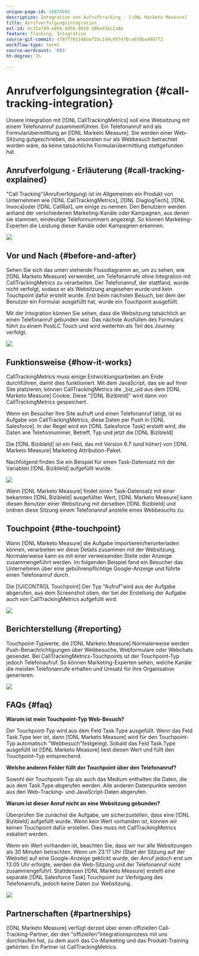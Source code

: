 ```yaml
---
unique-page-id: 18874592
description: Integration von Aufruftracking - [!DNL Marketo Measure]
title: Anrufverfolgungsintegration
exl-id: bc35a789-e056-4456-9038-306ed34c2a8e
feature: Tracking, Integration
source-git-commit: 4787f765348da71bc149c997470ce678ba498772
workflow-type: tm+mt
source-wordcount: '693'
ht-degree: 1%

---
```


# Anrufverfolgungsintegration {#call-tracking-integration}

Unsere Integration mit [!DNL CallTrackingMetrics] soll eine Websitzung mit einem Telefonanruf zusammenführen. Ein Telefonanruf wird als Formularübermittlung an [!DNL Marketo Measure]. Sie werden einer Web-Sitzung gutgeschrieben, die ansonsten nur als Webbesuch betrachtet worden wäre, da keine tatsächliche Formularübermittlung stattgefunden hat.

## Anrufverfolgung - Erläuterung {#call-tracking-explained}

&quot;Call Tracking&quot;(Anrufverfolgung) ist im Allgemeinen ein Produkt von Unternehmen wie [!DNL CallTrackingMetrics], [!DNL DiaglogTech], [!DNL Invoca]oder [!DNL CallRail], um einige zu nennen. Den Benutzern werden anhand der verschiedenen Marketing-Kanäle oder Kampagnen, aus denen sie stammen, eindeutige Telefonnummern angezeigt. So können Marketing-Experten die Leistung dieser Kanäle oder Kampagnen erkennen.

![](assets/1.png)

## Vor und Nach {#before-and-after}

Sehen Sie sich das unten stehende Flussdiagramm an, um zu sehen, wie [!DNL Marketo Measure] verwendet, um Telefonanrufe ohne Integration mit CallTrackingMetrics zu verarbeiten. Der Telefonanruf, der stattfand, wurde nicht verfolgt, sodass er als Websitzung angesehen wurde und kein Touchpoint dafür erstellt wurde. Erst beim nächsten Besuch, bei dem der Benutzer ein Formular ausgefüllt hat, wurde ein Touchpoint ausgefüllt.

Mit der Integration können Sie sehen, dass die Websitzung tatsächlich an einen Telefonanruf gebunden war. Das nächste Ausfüllen des Formulars führt zu einem PostLC Touch und wird weiterhin als Teil des Journey verfolgt.

![](assets/2.png)

## Funktionsweise {#how-it-works}

CallTrackingMetrics muss einige Entwicklungsarbeiten am Ende durchführen, damit dies funktioniert. Mit dem JavaScript, das sie auf Ihrer Site platzieren, können CallTrackingMetrics die _biz_uid aus dem [!DNL Marketo Measure] Cookie. Diese &quot;[!DNL BizibleId]&quot; wird dann von CallTrackingMetrics gespeichert.

Wenn ein Besucher Ihre Site aufruft und einen Telefonanruf tätigt, ist es Aufgabe von CallTrackingMetrics, diese Daten per Push in [!DNL Salesforce].  In der Regel wird ein [!DNL Salesforce Task] erstellt wird, die Daten wie Telefonnummer, Betreff, Typ und jetzt die [!DNL BizibleId]

Die [!DNL BizibleId] ist ein Feld, das mit Version 6.7 (und höher) von [!DNL Marketo Measure] Marketing Attribution-Paket.

Nachfolgend finden Sie ein Beispiel für einen Task-Datensatz mit der Variablen [!DNL BizibleId] aufgefüllt wurde.

![](assets/3.png)

Wann [!DNL Marketo Measure] findet einen Task-Datensatz mit einer bekannten [!DNL BizibleId] ausgefüllter Wert, [!DNL Marketo Measure] kann diesen Benutzer einer Websitzung mit derselben [!DNL BizibleId] und ordnen diese Sitzung einem Telefonanruf anstelle eines Webbesuchs zu.

## Touchpoint {#the-touchpoint}

Wann [!DNL Marketo Measure] die Aufgabe importieren/herunterladen können, verarbeiten wir diese Details zusammen mit der Websitzung. Normalerweise kann es mit einer verweisenden Stelle oder Anzeige zusammengeführt werden. Im folgenden Beispiel fand ein Besucher das Unternehmen über eine gebührenpflichtige Google-Anzeige und führte einen Telefonanruf durch.

Die [!UICONTROL Touchpoint] Der Typ &quot;Aufruf&quot;wird aus der Aufgabe abgerufen, aus dem Screenshot oben, der bei der Erstellung der Aufgabe auch von CallTrackingMetrics aufgefüllt wird.

![](assets/4.png)

## Berichterstellung {#reporting}

Touchpoint-Typwerte, die [!DNL Marketo Measure] Normalerweise werden Push-Benachrichtigungen über Webbesuche, Webformulare oder Webchats gesendet. Bei CallTrackingMetrics-Touchpoints ist der Touchpoint-Typ jedoch Telefonaufruf. So können Marketing-Experten sehen, welche Kanäle die meisten Telefonanrufe erhalten und Umsatz für ihre Organisation generieren.

![](assets/5.png)

## FAQs {#faq}

**Warum ist mein Touchpoint-Typ Web-Besuch?**

Der Touchpoint-Typ wird aus dem Feld Task.Type ausgefüllt. Wenn das Feld Task.Type leer ist, dann [!DNL Marketo Measure] wird für den Touchpoint-Typ automatisch &quot;Webbesuch&quot;festgelegt. Sobald das Feld Task.Type ausgefüllt ist [!DNL Marketo Measure] liest diesen Wert und füllt den Touchpoint-Typ entsprechend.

**Welche anderen Felder füllt der Touchpoint über den Telefonanruf?**

Sowohl der Touchpoint-Typ als auch das Medium enthalten die Daten, die aus dem Task.Type abgerufen werden. Alle anderen Datenpunkte werden aus den Web-Tracking- und JavaScript-Daten abgerufen.

**Warum ist dieser Anruf nicht an eine Websitzung gebunden?**

Überprüfen Sie zunächst die Aufgabe, um sicherzustellen, dass eine [!DNL BizibleId] aufgefüllt wurde. Wenn kein Wert vorhanden ist, können wir keinen Touchpoint dafür erstellen. Dies muss mit CallTrackingMetrics eskaliert werden.

Wenn ein Wert vorhanden ist, beachten Sie, dass wir nur alle Websitzungen als 30 Minuten betrachten. Wenn um 23:17 Uhr (Start der Sitzung auf der Website) auf eine Google-Anzeige geklickt wurde, der Anruf jedoch erst um 13:05 Uhr erfolgte, werden die Web-Sitzung und der Telefonanruf nicht zusammengeführt. Stattdessen [!DNL Marketo Measure] erstellt eine separate [!DNL Salesforce Task] Touchpoint zur Verfolgung des Telefonanrufs, jedoch keine Daten zur Websitzung.

![](assets/6.png)

## Partnerschaften {#partnerships}

[!DNL Marketo Measure] verfügt derzeit über einen offiziellen Call-Tracking-Partner, der den &quot;offiziellen&quot;Integrationsprozess mit uns durchlaufen hat, zu dem auch das Co-Marketing und das Produkt-Training gehörten. Ein Partner ist CallTrackingMetrics.
